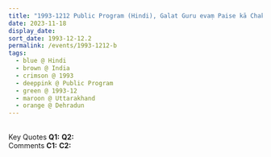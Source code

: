 ```yaml
---
title: "1993-1212 Public Program (Hindi), Galat Guru evaṃ Paise kā Chakkar (False Gurus and Money Circling), Dehradun, Uttarakhand, India"
date: 2023-11-18
display_date: 
sort_date: 1993-12-12.2
permalink: /events/1993-1212-b
tags:
  - blue @ Hindi
  - brown @ India
  - crimson @ 1993
  - deeppink @ Public Program
  - green @ 1993-12
  - maroon @ Uttarakhand
  - orange @ Dehradun
---
```


<br>

<wave-list>
  <list-title color="DarkSeaGreen" width="55">Key Quotes</list-title>
  <list-item color="BlanchedAlmond" width="280"><b>Q1:</b> <i></i></list-item>
  <list-item color="Lavender" width="280"><b>Q2:</b> <i></i></list-item>
</wave-list>

<br>

<wave-list>
  <list-title color="DarkSeaGreen" width="55">Comments</list-title>
  <list-item color="BlanchedAlmond" width="280"><b>C1:</b> <i></i></list-item>
  <list-item color="Lavender" width="280"><b>C2:</b> <i></i></list-item>
</wave-list>